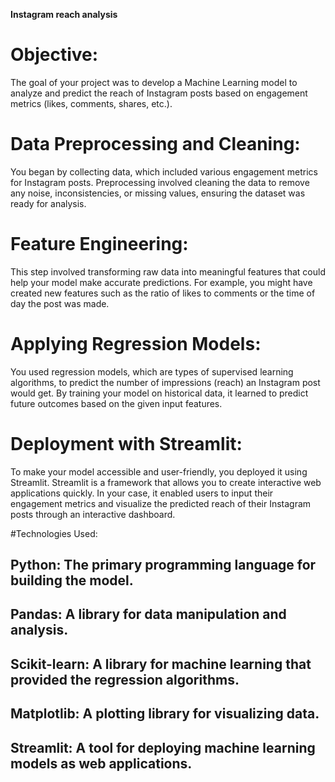 **Instagram reach analysis**
# Objective: 
The goal of your project was to develop a Machine Learning model to analyze and predict the reach of Instagram posts based on engagement metrics (likes, comments, shares, etc.).

# Data Preprocessing and Cleaning: 
You began by collecting data, which included various engagement metrics for Instagram posts. Preprocessing involved cleaning the data to remove any noise, inconsistencies, or missing values, ensuring the dataset was ready for analysis.

# Feature Engineering: 
This step involved transforming raw data into meaningful features that could help your model make accurate predictions. For example, you might have created new features such as the ratio of likes to comments or the time of day the post was made.

# Applying Regression Models: 
You used regression models, which are types of supervised learning algorithms, to predict the number of impressions (reach) an Instagram post would get. By training your model on historical data, it learned to predict future outcomes based on the given input features.

# Deployment with Streamlit: 
To make your model accessible and user-friendly, you deployed it using Streamlit. Streamlit is a framework that allows you to create interactive web applications quickly. In your case, it enabled users to input their engagement metrics and visualize the predicted reach of their Instagram posts through an interactive dashboard.

#Technologies Used:

## Python: The primary programming language for building the model.

## Pandas: A library for data manipulation and analysis.

## Scikit-learn: A library for machine learning that provided the regression algorithms.

## Matplotlib: A plotting library for visualizing data.

## Streamlit: A tool for deploying machine learning models as web applications.


